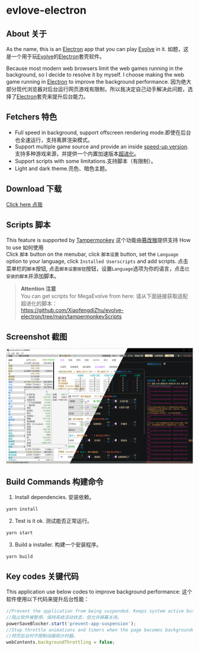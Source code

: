 # evlove-electron
## About 关于
As the name, this is an [Electron](https://www.electronjs.org/) app that you can play [Evolve](https://github.com/pmotschmann/Evolve) in it.
如题，这是一个用于玩[Evolve](https://github.com/pmotschmann/Evolve)的[Electron](https://www.electronjs.org/)套壳软件。

Because most modern web browsers limit the web games running in the background, so I decide to resolve it by myself. I choose making the web game running in [Electron](https://www.electronjs.org/) to improve the background performance.
因为绝大部分现代浏览器对后台运行网页游戏有限制，所以我决定自己动手解决此问题，选择了[Electron](https://www.electronjs.org/)套壳来提升后台能力。

## Fetchers 特色
* Full speed in background, support offscreen rendering mode.即使在后台也全速运行，支持离屏渲染模式。
* Support multiple game source and provide an inside [speed-up version](https://github.com/XiaofengdiZhu/MegaEvolve).支持多种游戏来源，并提供一个内置加速版本[超进化](https://github.com/XiaofengdiZhu/MegaEvolve)。
* Support scripts with some limitations.支持脚本（有限制）。
* Light and dark theme.亮色、暗色主题。
## Download 下载
[Click here 点我](https://github.com/XiaofengdiZhu/evolve-electron/releases)
## Scripts 脚本
This feature is supported by [Tampermonkey](https://chrome.google.com/webstore/detail/tampermonkey/dhdgffkkebhmkfjojejmpbldmpobfkfo) 这个功能由[篡改猴](https://chrome.google.com/webstore/detail/tampermonkey/dhdgffkkebhmkfjojejmpbldmpobfkfo)提供支持
How to use 如何使用  
Click `脚本` button on the menubar, click `脚本设置` button, set the `Language` option to your language, click `Installed Userscripts` and add scripts.
点击菜单栏的`脚本`按钮, 点击`脚本设置按钮`按钮，设置`Language`选项为你的语言，点击`已安装的脚本`并添加脚本。
> **Attention 注意**  
> You can get scripts for MegaEvolve from here:
> 请从下面链接获取适配超进化的脚本：  
> https://github.com/XiaofengdiZhu/evolve-electron/tree/main/tampermonkeyScripts

## Screenshot 截图
![screenshot 截图](screenshot.png)

## Build Commands 构建命令
1. Install dependencies. 安装依赖。
```
yarn install
```
2. Test is it ok. 测试能否正常运行。
```
yarn start
```
3. Build a installer. 构建一个安装程序。
```
yarn build
```

## Key codes 关键代码
This application use below codes to improve background performance:
这个软件使用以下代码来提升后台性能：
```js
//Prevent the application from being suspended. Keeps system active but allows screen to be turned off.
//阻止软件被暂停。保持系统活动状态，但允许屏幕关闭。 
powerSaveBlocker.start('prevent-app-suspension');
//Stop throttle animations and timers when the page becomes backgrounded.
//网页后台时不限制动画和计时器。
webContents.backgroundThrottling = false;
```